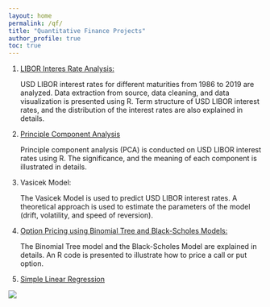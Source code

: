 ```yaml
---
layout: home
permalink: /qf/
title: "Quantitative Finance Projects"
author_profile: true
toc: true
---
```



1. [LIBOR Interes Rate Analysis:](https://sasanmehrabian.github.io/libor/)

	USD LIBOR interest rates for different maturities from 1986 to 2019 are analyzed. Data extraction from source, data cleaning, and data visualization is presented using R. Term structure of USD LIBOR interest rates, and the distribution of the interest rates are also explained in details.

2. [Principle Component Analysis](https://sasanmehrabian.github.io/PCA/)

	Principle component analysis (PCA) is conducted on USD LIBOR interest rates using R. The significance, and the meaning of each component is illustrated in details.

3. Vasicek Model:

	The Vasicek Model is used to predict USD LIBOR interest rates. A theoretical approach is used to estimate the parameters of the model (drift, volatility, and speed of reversion).

4. [Option Pricing using Binomial Tree and Black-Scholes Models:](https://sasanmehrabian.github.io/option/)

	The Binomial Tree model and the Black-Scholes Model are explained in details. An R code is presented to illustrate how to price a call or put option.

5. [Simple Linear Regression](https://sasanmehrabian.github.io/reg1/)

<img src="{{ site.url }}{{ site.baseurl }}/images/LIBOR/qf.jpg">

